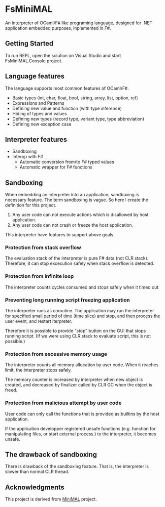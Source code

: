 # FsMiniMAL

An interpreter of OCaml/F# like programing language, designed for .NET application embedded purposes, inplemented in F#.

## Getting Started

To run REPL, open the solution on Visual Studio and start FsMiniMAL.Console project.

## Language features

The language supports most common features of OCaml/F#.

- Basic types (int, char, float, bool, string, array, list, option, ref)
- Expressions and Patterns
- Defining new value and function (with type inference)
- Hiding of types and values
- Defining new types (record type, variant type, type abbreviation)
- Defining new exception case

## Interpreter features

- Sandboxing
- Interop with F#
  - Automatic conversion from/to F# typed values
  - Automatic wrapper for F# functions

## Sandboxing

When embedding an interpreter into an application, sandboxing is necessary feature. The term sandboxing is vague. So here I create the definition for this project.

1. Any user code can not execute actions which is disallowed by host application.
2. Any user code can not crash or freeze the host application.

This interpreter have features to support above goals.

### Protection from stack overflow

The evaluation stack of the interpreter is pure F# data (not CLR stack). Therefore, it can stop excecution safely when stack overflow is detected.

### Protection from infinite loop

The interpreter counts cycles consumed and stops safely when it timed out.

### Preventing long running script freezing application

The interpreter runs as coroutine. The application may run the interpreter for specified small period of time (time slice) and stop, and then process the user event, and restart iterpreter.

Therefore it is possible to provide "stop" button on the GUI that stops running script. (If we were using CLR stack to evaluate script, this is not possible.)

### Protection from excessive memory usage

The interpreter counts all memory allocation by user code. When it reaches limit, the interpreter stops safely.

The memory counter is increased by interpreter when new object is created, and decreased by finalizer called by CLR GC when the object is freed.

### Protection from malicious attempt by user code

User code can only call the functions that is provided as builtins by the host application.

If the application developper registered unsafe functions (e.g. function for manipulating files, or start external process.) to the interpreter, it becomes unsafe.

## The drawback of sandboxing

There is drawback of the sandboxing feature. That is, the interpreter is slower than normal CLR thread.

## Acknowledgments

This project is derived from [MiniMAL](https://www.math.nagoya-u.ac.jp/~garrigue/minimal/) project.